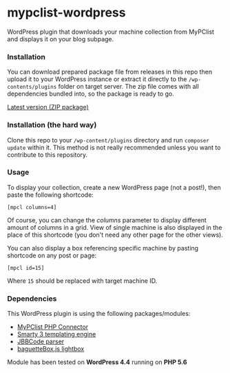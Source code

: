 # mypclist-wordpress
WordPress plugin that downloads your machine collection from MyPClist and displays it on your blog subpage.

### Installation
You can download prepared package file from releases in this repo then upload it to your WordPress instance 
or extract it directly to the `/wp-contents/plugins` folder on target server. The zip file comes with all 
dependencies bundled into, so the package is ready to go.

[Latest version (ZIP package)](https://github.com/Reprostar/mpcl-wordpress/releases)
 
### Installation (the hard way)
Clone this repo to your `/wp-content/plugins` directory and run `composer update` within it. This method 
is not really recommended unless you want to contribute to this repository.

### Usage
To display your collection, create a new WordPress page (not a post!), then paste the following shortcode:
```
[mpcl columns=4]
```

Of course, you can change the *columns* parameter to display different amount of columns in a grid.
View of single machine is also displayed in the place of this shortcode (you don't need any other page for 
the other views).

You can also display a box referencing specific machine by pasting shortcode on any post or page:
```
[mpcl id=15]
```

Where `15` should be replaced with target machine ID.

### Dependencies
This WordPress plugin is using the following packages/modules: 

* [MyPClist PHP Connector](https://github.com/Reprostar/mpcl-connector-php)
* [Smarty 3 templating engine](http://smarty.net)
* [JBBCode parser](http://jbbcode.com/)
* [baguetteBox.js lightbox](https://feimosi.github.io/baguetteBox.js/)

Module has been tested on **WordPress 4.4** running on **PHP 5.6**